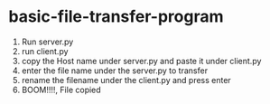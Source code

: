 # basic-file-transfer-program

1. Run server.py
2. run client.py
3. copy the Host name under server.py and paste it under client.py
4. enter the file name under the server.py to transfer
5. rename the filename under the client.py and press enter
6. BOOM!!!!, File copied
